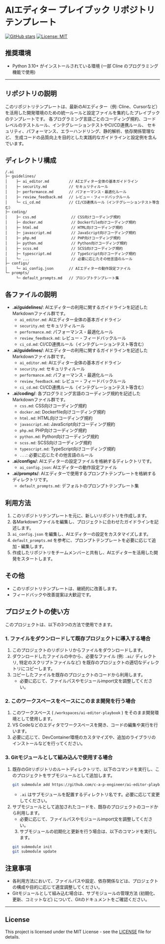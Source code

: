 # AIエディター プレイブック リポジトリテンプレート　　　　　　　　　　　　　　　　　　　　　　　　　　　　　　　　　　　　　　　　　　　　　　　　　　　　　　　　　　　　　　　

[![GitHub stars](https://img.shields.io/github/stars/c-a-p-engineer/ai-editor-playbook?style=social)](https://github.com/c-a-p-engineer/ai-editor-playbook/stargazers)
[![License: MIT](https://img.shields.io/badge/License-MIT-yellow.svg)](https://opensource.org/licenses/MIT)

## 推奨環境

-   Python 3.10+ がインストールされている環境 (一部 Cline のプログラミング機能で使用)

---

## リポジトリの説明

このリポジトリテンプレートは、最新のAIエディター（例: Cline、Cursorなど）を活用した開発環境のための統一ルールと設定ファイルを集約したプレイブックのテンプレートです。
各プログラミング言語ごとのコーディング規約、コードレベルのテストルール、インテグレーションテストやCI/CD連携ルール、
セキュリティ、パフォーマンス、エラーハンドリング、静的解析、依存関係管理など、
生成コードの品質向上を目的とした実践的なガイドラインと設定例を含んでいます。

## ディレクトリ構成

```
/.ai
├─ guidelines/
│    ├─ ai_editor.md         // AIエディター全体の基本ガイドライン
│    ├─ security.md          // セキュリティルール
│    ├─ performance.md       // パフォーマンス・最適化ルール
│    ├─ review_feedback.md   // レビュー・フィードバックルール
│    └─ ci_cd.md             // CI/CD連携ルール（インテグレーションテスト等含む）
├─ coding/
│    ├─ css.md                // CSS向けコーディング規約
│    ├─ docker.md             // Dockerfile向けコーディング規約
│    ├─ html.md               // HTML向けコーディング規約
│    ├─ javascript.md         // JavaScript向けコーディング規約
│    ├─ php.md                // PHP向けコーディング規約
│    ├─ python.md             // Python向けコーディング規約
│    ├─ scss.md               // SCSS向けコーディング規約
│    ├─ typescript.md         // TypeScript向けコーディング規約
│    └─ ...                   // 必要に応じたその他言語のルール
├─ configs/
│    └─ ai_config.json       // AIエディターの動作設定ファイル
└─ prompts/
     └─ default_prompts.md   // プロンプトテンプレート集
```

## 各ファイルの説明

- **.ai/guidelines/**: AIエディターの利用に関するガイドラインを記述したMarkdownファイル群です。
  - `ai_editor.md`: AIエディター全体の基本ガイドライン
  - `security.md`: セキュリティルール
  - `performance.md`: パフォーマンス・最適化ルール
  - `review_feedback.md`: レビュー・フィードバックルール
  - `ci_cd.md`: CI/CD連携ルール（インテグレーションテスト等含む）
- **.ai/guidelines/**: AIエディターの利用に関するガイドラインを記述したMarkdownファイル群です。
  - `ai_editor.md`: AIエディター全体の基本ガイドライン
  - `security.md`: セキュリティルール
  - `performance.md`: パフォーマンス・最適化ルール
  - `review_feedback.md`: レビュー・フィードバックルール
  - `ci_cd.md`: CI/CD連携ルール（インテグレーションテスト等含む）
- **.ai/coding/**: 各プログラミング言語のコーディング規約を記述したMarkdownファイル群です。
  - `css.md`: CSS向けコーディング規約
  - `docker.md`: Dockerfile向けコーディング規約
  - `html.md`: HTML向けコーディング規約
  - `javascript.md`: JavaScript向けコーディング規約
  - `php.md`: PHP向けコーディング規約
  - `python.md`: Python向けコーディング規約
  - `scss.md`: SCSS向けコーディング規約
  - `typescript.md`: TypeScript向けコーディング規約
  - `...`: 必要に応じたその他言語のルール
- **.ai/configs/**: AIエディターの設定ファイルを格納するディレクトリです。
  - `ai_config.json`: AIエディターの動作設定ファイル
- **.ai/prompts/**: AIエディターで使用するプロンプトテンプレートを格納するディレクトリです。
  - `default_prompts.md`: デフォルトのプロンプトテンプレート集

## 利用方法

1. このリポジトリテンプレートを元に、新しいリポジトリを作成します。
2. 各Markdownファイルを編集し、プロジェクトに合わせたガイドラインを記述します。
3. `ai_config.json` を編集し、AIエディターの設定をカスタマイズします。
4. `default_prompts.md` を参考に、プロンプトテンプレートを必要に応じて追加・編集します。
5. 作成したリポジトリをチームメンバーと共有し、AIエディターを活用した開発をスタートします。

## その他

- このリポジトリテンプレートは、継続的に改善します。
- フィードバックや改善提案は大歓迎です。

## プロジェクトの使い方

このプロジェクトは、以下の3つの方法で使用できます。

### 1. ファイルをダウンロードして既存プロジェクトに導入する場合

1.  このプロジェクトのリポジトリからファイルをダウンロードします。
2.  ダウンロードしたファイルの中から、必要なファイル (例: `.ai/` ディレクトリ, 特定のスクリプトファイルなど) を既存のプロジェクトの適切なディレクトリにコピーします。
3.  コピーしたファイルを既存のプロジェクトのコードから利用します。
    -   必要に応じて、ファイルパスやモジュールimport文を調整してください。

### 2. このワークスペースをベースにこのまま開発を行う場合

1.  このワークスペース ( `/workspaces/ai-editor-playbook` ) をそのまま開発環境として使用します。
2.  VS Codeなどのエディタでワークスペースを開き、コードの編集や実行を行います。
3.  必要に応じて、DevContainer環境のカスタマイズや、追加のライブラリのインストールなどを行ってください。

### 3. Gitモジュールとして組み込んで使用する場合

1.  既存のGitリポジトリのルートディレクトリで、以下のコマンドを実行し、このプロジェクトをサブモジュールとして追加します。
    ```bash
    git submodule add https://github.com/c-a-p-engineer/ai-editor-playbook .ai
    ```
    -   `.ai` はサブモジュールを配置するディレクトリ名です。必要に応じて変更してください。
2.  サブモジュールとして追加されたコードを、既存のプロジェクトのコードから利用します。
    -   必要に応じて、ファイルパスやモジュールimport文を調整してください。
    3.  サブモジュールの初期化と更新を行う場合は、以下のコマンドを実行します。
    ```bash
    git submodule init
    git submodule update
    ```

## 注意事項

-   各利用方法において、ファイルパスや設定、依存関係などは、プロジェクトの構成や目的に応じて適宜調整してください。
-   Gitモジュールとして組み込む場合は、サブモジュールの管理方法 (初期化、更新、コミットなど) について、Gitのドキュメントをご確認ください。

---

## License

This project is licensed under the MIT License - see the [LICENSE](LICENSE) file for details.
